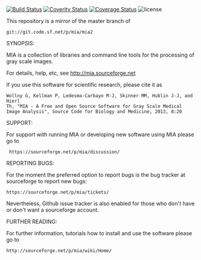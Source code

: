 
[![Build Status](https://travis-ci.org/gerddie/mia.svg?branch=master)](https://travis-ci.org/gerddie/mia)
[![Coverity Status](https://scan.coverity.com/projects/1013/badge.svg)](https://scan.coverity.com/projects/medical-image-analysis)
[![Coverage Status](https://coveralls.io/repos/github/gerddie/mia/badge.svg?branch=master)](https://coveralls.io/github/gerddie/mia?branch=master)
![license](https://img.shields.io/github/license/mashape/apistatus.svg?style=plastic)

This repository is a mirror of the master branch of

    git://git.code.sf.net/p/mia/mia2

SYNOPSIS: 

MIA is a collection of libraries and command line tools for the processing 
of gray scale images. 

For details, help, etc, see http://mia.sourceforge.net

If you use this software for scientific research, please cite it as 

    Wollny G, Kellman P, Ledesma-Carbayo M-J, Skinner MM, Hublin J-J, and Hierl
    Th, "MIA - A Free and Open Source Software for Gray Scale Medical 
    Image Analysis", Source Code for Biology and Medicine, 2013, 8:20

SUPPORT: 

For support with running MIA or developing new software using MIA please go to 

     https://sourceforge.net/p/mia/discussion/

REPORTING BUGS:
 
For the moment the preferred option to report bugs is the bug tracker at sourceforge to report new bugs: 

    https://sourceforge.net/p/mia/tickets/

Nevertheless, Github issue tracker is also enabled for those who don't have or don't want a sourceforge account. 

FURTHER READING:

For further information, tutorials how to install and use the software please go to 

    http://sourceforge.net/p/mia/wiki/Home/

